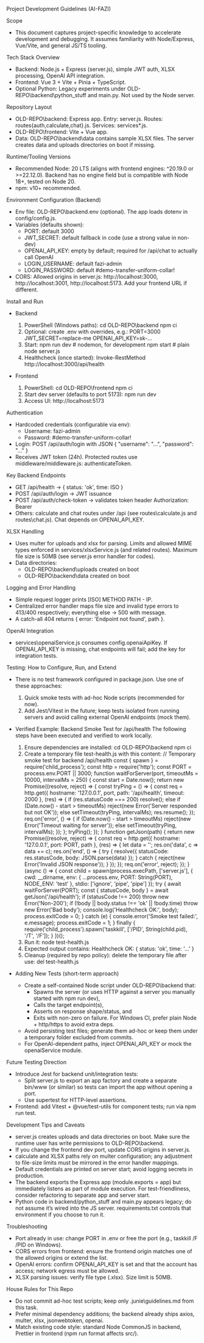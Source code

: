 Project Development Guidelines (AI-FAZI)

Scope
- This document captures project-specific knowledge to accelerate development and debugging. It assumes familiarity with Node/Express, Vue/Vite, and general JS/TS tooling.

Tech Stack Overview
- Backend: Node.js + Express (server.js), simple JWT auth, XLSX processing, OpenAI API integration.
- Frontend: Vue 3 + Vite + Pinia + TypeScript.
- Optional Python: Legacy experiments under OLD-REPO\backend\python_stuff and main.py. Not used by the Node server.

Repository Layout
- OLD-REPO\backend: Express app. Entry: server.js. Routes: routes\{auth,calculate,chat}.js. Services: services\*.js.
- OLD-REPO\frontend: Vite + Vue app.
- Data: OLD-REPO\backend\data contains sample XLSX files. The server creates data and uploads directories on boot if missing.

Runtime/Tooling Versions
- Recommended Node: 20 LTS (aligns with frontend engines: ^20.19.0 or >=22.12.0). Backend has no engine field but is compatible with Node 18+, tested on Node 20.
- npm: v10+ recommended.

Environment Configuration (Backend)
- Env file: OLD-REPO\backend\.env (optional). The app loads dotenv in config/config.js.
- Variables (defaults shown):
  - PORT: default 3000
  - JWT_SECRET: default fallback in code (use a strong value in non-dev)
  - OPENAI_API_KEY: empty by default; required for /api/chat to actually call OpenAI
  - LOGIN_USERNAME: default fazi-admin
  - LOGIN_PASSWORD: default #demo-transfer-uniform-collar!
- CORS: Allowed origins in server.js: http://localhost:3000, http://localhost:3001, http://localhost:5173. Add your frontend URL if different.

Install and Run
- Backend
  1) PowerShell (Windows paths):
     cd OLD-REPO\backend
     npm ci
  2) Optional: create .env with overrides, e.g.:
     PORT=3000
     JWT_SECRET=replace-me
     OPENAI_API_KEY=sk-...
  3) Start:
     npm run dev        # nodemon, for development
     npm start          # plain node server.js
  4) Healthcheck (once started):
     Invoke-RestMethod http://localhost:3000/api/health

- Frontend
  1) PowerShell:
     cd OLD-REPO\frontend
     npm ci
  2) Start dev server (defaults to port 5173):
     npm run dev
  3) Access UI: http://localhost:5173

Authentication
- Hardcoded credentials (configurable via env):
  - Username: fazi-admin
  - Password: #demo-transfer-uniform-collar!
- Login: POST /api/auth/login with JSON { "username": "...", "password": "..." }
- Receives JWT token (24h). Protected routes use middleware/middleware.js: authenticateToken.

Key Backend Endpoints
- GET /api/health → { status: 'ok', time: ISO }
- POST /api/auth/login → JWT issuance
- POST /api/auth/check-token → validates token header Authorization: Bearer <token>
- Others: calculate and chat routes under /api (see routes\calculate.js and routes\chat.js). Chat depends on OPENAI_API_KEY.

XLSX Handling
- Uses multer for uploads and xlsx for parsing. Limits and allowed MIME types enforced in services/xlsxService.js (and related routes). Maximum file size is 50MB (see server.js error handler for codes).
- Data directories:
  - OLD-REPO\backend\uploads created on boot
  - OLD-REPO\backend\data created on boot

Logging and Error Handling
- Simple request logger prints [ISO] METHOD PATH - IP.
- Centralized error handler maps file size and invalid type errors to 413/400 respectively; everything else → 500 with message.
- A catch-all 404 returns { error: 'Endpoint not found', path }.

OpenAI Integration
- services\openaiService.js consumes config.openaiApiKey. If OPENAI_API_KEY is missing, chat endpoints will fail; add the key for integration tests.

Testing: How to Configure, Run, and Extend
- There is no test framework configured in package.json. Use one of these approaches:
  1) Quick smoke tests with ad-hoc Node scripts (recommended for now).
  2) Add Jest/Vitest in the future; keep tests isolated from running servers and avoid calling external OpenAI endpoints (mock them).

- Verified Example: Backend Smoke Test for /api/health
  The following steps have been executed and verified to work locally.
  1) Ensure dependencies are installed:
     cd OLD-REPO\backend
     npm ci
  2) Create a temporary file test-health.js with this content:
     // Temporary smoke test for backend /api/health
     const { spawn } = require('child_process');
     const http = require('http');
     const PORT = process.env.PORT || 3000;
     function waitForServer(port, timeoutMs = 10000, intervalMs = 250) {
       const start = Date.now();
       return new Promise((resolve, reject) => {
         const tryPing = () => {
           const req = http.get({ hostname: '127.0.0.1', port, path: '/api/health', timeout: 2000 }, (res) => {
             if (res.statusCode === 200) resolve(); else if (Date.now() - start > timeoutMs) reject(new Error('Server responded but not OK')); else setTimeout(tryPing, intervalMs);
             res.resume();
           });
           req.on('error', () => { if (Date.now() - start > timeoutMs) reject(new Error('Timeout waiting for server')); else setTimeout(tryPing, intervalMs); });
         };
         tryPing();
       });
     }
     function getJson(path) {
       return new Promise((resolve, reject) => {
         const req = http.get({ hostname: '127.0.0.1', port: PORT, path }, (res) => {
           let data = '';
           res.on('data', c => data += c);
           res.on('end', () => { try { resolve({ statusCode: res.statusCode, body: JSON.parse(data) }); } catch { reject(new Error('Invalid JSON response')); } });
         });
         req.on('error', reject);
       });
     }
     (async () => {
       const child = spawn(process.execPath, ['server.js'], { cwd: __dirname, env: { ...process.env, PORT: String(PORT), NODE_ENV: 'test' }, stdio: ['ignore', 'pipe', 'pipe'] });
       try { await waitForServer(PORT); const { statusCode, body } = await getJson('/api/health'); if (statusCode !== 200) throw new Error('Non-200'); if (!body || body.status !== 'ok' || !body.time) throw new Error('Bad body'); console.log('Healthcheck OK:', body); process.exitCode = 0; }
       catch (e) { console.error('Smoke test failed:', e.message); process.exitCode = 1; }
       finally { require('child_process').spawn('taskkill', ['/PID', String(child.pid), '/T', '/F']); }
     })();
  3) Run it:
     node test-health.js
  4) Expected output contains: Healthcheck OK: { status: 'ok', time: '...' }
  5) Cleanup (required by repo policy): delete the temporary file after use:
     del test-health.js

- Adding New Tests (short-term approach)
  - Create a self-contained Node script under OLD-REPO\backend that:
    - Spawns the server (or uses HTTP against a server you manually started with npm run dev),
    - Calls the target endpoint(s),
    - Asserts on response shape/status, and
    - Exits with non-zero on failure. For Windows CI, prefer plain Node + http/https to avoid extra deps.
  - Avoid persisting test files; generate them ad-hoc or keep them under a temporary folder excluded from commits.
  - For OpenAI-dependent paths, inject OPENAI_API_KEY or mock the openaiService module.

Future Testing Direction
- Introduce Jest for backend unit/integration tests:
  - Split server.js to export an app factory and create a separate bin/www (or similar) so tests can import the app without opening a port.
  - Use supertest for HTTP-level assertions.
- Frontend: add Vitest + @vue/test-utils for component tests; run via npm run test.

Development Tips and Caveats
- server.js creates uploads and data directories on boot. Make sure the runtime user has write permissions to OLD-REPO\backend.
- If you change the frontend dev port, update CORS origins in server.js.
- calculate and XLSX paths rely on multer configuration; any adjustment to file-size limits must be mirrored in the error handler mappings.
- Default credentials are printed on server start; avoid logging secrets in production.
- The backend exports the Express app (module.exports = app) but immediately listens as part of module execution. For test-friendliness, consider refactoring to separate app and server start.
- Python code in backend/python_stuff and main.py appears legacy; do not assume it’s wired into the JS server. requirements.txt controls that environment if you choose to run it.

Troubleshooting
- Port already in use: change PORT in .env or free the port (e.g., taskkill /F /PID <pid> on Windows).
- CORS errors from frontend: ensure the frontend origin matches one of the allowed origins or extend the list.
- OpenAI errors: confirm OPENAI_API_KEY is set and that the account has access; network egress must be allowed.
- XLSX parsing issues: verify file type (.xlsx). Size limit is 50MB.

House Rules for This Repo
- Do not commit ad-hoc test scripts; keep only .junie\guidelines.md from this task.
- Prefer minimal dependency additions; the backend already ships axios, multer, xlsx, jsonwebtoken, openai.
- Match existing code style: standard Node CommonJS in backend, Prettier in frontend (npm run format affects src/).